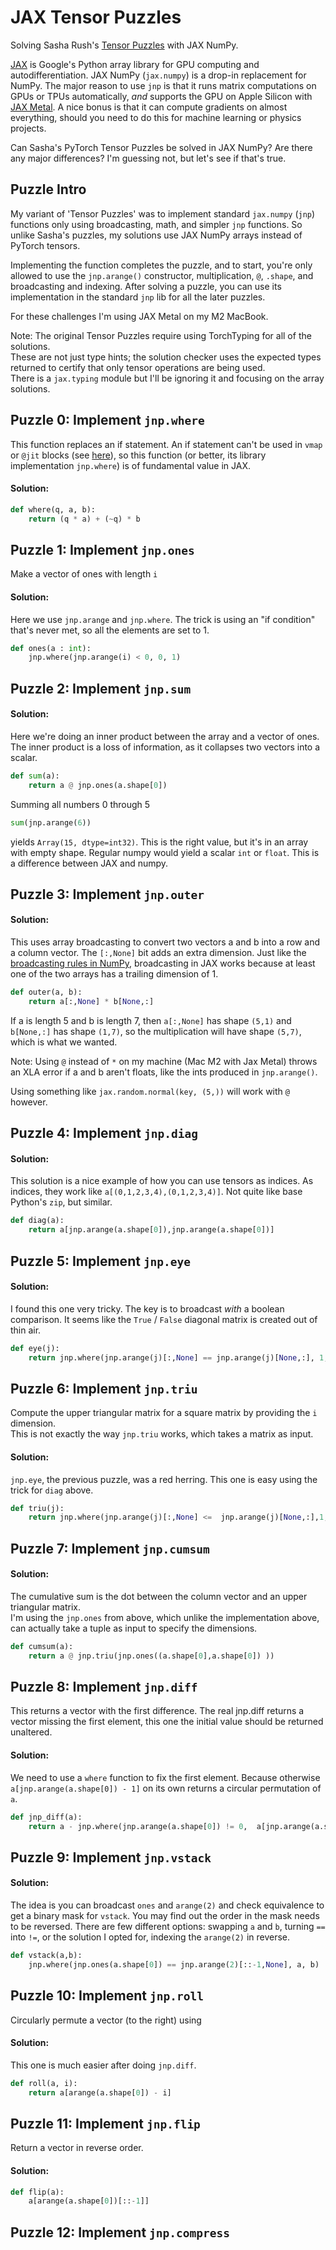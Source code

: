 # JAX Tensor Puzzles

Solving Sasha Rush's [Tensor Puzzles](https://github.com/srush/Tensor-Puzzles) with JAX NumPy.

[JAX](https://jax.readthedocs.io/en/latest/index.html) is Google's Python array library for GPU computing and autodifferentiation.  JAX NumPy (`jax.numpy`) is a drop-in replacement for NumPy.  The major reason to use `jnp` is that it runs matrix computations on GPUs or TPUs automatically, *and* supports the GPU on Apple Silicon with [JAX Metal](https://developer.apple.com/metal/jax/).  A nice bonus is that it can compute gradients on almost everything, should you need to do this for machine learning or physics projects.

Can Sasha's PyTorch Tensor Puzzles be solved in JAX NumPy?  Are there any major differences?  I'm guessing not, but let's see if that's true.

## Puzzle Intro

My variant of 'Tensor Puzzles' was to implement standard `jax.numpy` (`jnp`) functions only using broadcasting, math, and simpler `jnp` functions.
So unlike Sasha's puzzles, my solutions use JAX NumPy arrays instead of PyTorch tensors.

Implementing the function completes the puzzle, and to start, you're only allowed to use the `jnp.arange()` constructor, multiplication, `@`,  `.shape`, and broadcasting and indexing. After solving a puzzle, you can use its implementation in the standard `jnp` lib for all the later puzzles.

For these challenges I'm using JAX Metal on my M2 MacBook.

Note:  The original Tensor Puzzles require using TorchTyping for all of the solutions.  
These are not just type hints; the solution checker uses the expected types returned to certify that only tensor operations are being used.  
There is a `jax.typing` module but I'll be ignoring it and focusing on the array solutions.

## Puzzle 0:  Implement `jnp.where`

This function replaces an if statement.   An if statement can't be used in `vmap` or `@jit` blocks (see [here](https://github.com/google/jax/discussions/4951)), so this function (or better, its library implementation `jnp.where`) is of fundamental value in JAX.

#### Solution: 

```python
def where(q, a, b):
    return (q * a) + (~q) * b
```

## Puzzle 1:  Implement `jnp.ones`

Make a vector of ones with length `i`

#### Solution: 

Here we use `jnp.arange` and `jnp.where`.  The trick is using an "if condition" that's never met, so all the elements are set to 1.

```python
def ones(a : int):
    jnp.where(jnp.arange(i) < 0, 0, 1)
```

## Puzzle 2:  Implement `jnp.sum`

#### Solution:

Here we're doing an inner product between the array and a vector of ones.  
The inner product is a loss of information, as it collapses two vectors into a scalar.

```python
def sum(a):
    return a @ jnp.ones(a.shape[0])
```

Summing all numbers 0 through 5

```python
sum(jnp.arange(6))
```

yields `Array(15, dtype=int32)`.  This is the right value, but it's in an array with empty shape.
Regular numpy would yield a scalar `int` or `float`.  This is a difference between JAX and numpy.


## Puzzle 3:  Implement `jnp.outer`

#### Solution:

This uses array broadcasting to convert two vectors a and b into a row and a column vector.  The `[:,None]` bit adds an extra dimension.
Just like the [broadcasting rules in NumPy](), broadcasting in JAX works because at least one of the two arrays has a trailing dimension of 1.  

```python
def outer(a, b):
    return a[:,None] * b[None,:]
```

If a is length 5 and b is length 7, then `a[:,None]` has shape `(5,1)` and `b[None,:]` has shape `(1,7)`, so the multiplication will have shape `(5,7)`, which is what we wanted.

Note:  Using `@` instead of `*` on my machine (Mac M2 with Jax Metal) throws an XLA error if a and b aren't floats, like the ints produced in `jnp.arange()`.

Using something like `jax.random.normal(key, (5,))` will work with `@` however.

## Puzzle 4:  Implement `jnp.diag`  

#### Solution:

This solution is a nice example of how you can use tensors as indices.  As indices, they work like `a[(0,1,2,3,4),(0,1,2,3,4)]`.  Not quite like base Python's `zip`, but similar.

```python
def diag(a):
    return a[jnp.arange(a.shape[0]),jnp.arange(a.shape[0])]
```

## Puzzle 5: Implement `jnp.eye`

#### Solution:

I found this one very tricky.  The key is to broadcast *with* a boolean comparison.  It seems like the `True` / `False` diagonal matrix is created out of thin air.

```python
def eye(j):
    return jnp.where(jnp.arange(j)[:,None] == jnp.arange(j)[None,:], 1, 0)

```

## Puzzle 6:  Implement `jnp.triu`

Compute the upper triangular matrix for a square matrix by providing the `i` dimension.  
This is not exactly the way `jnp.triu` works, which takes a matrix as input.

#### Solution:

`jnp.eye`, the previous puzzle, was a red herring.  This one is easy using the trick for `diag` above.

```python
def triu(j):
    return jnp.where(jnp.arange(j)[:,None] <=  jnp.arange(j)[None,:],1, 0)
```
## Puzzle 7:  Implement `jnp.cumsum`

#### Solution:

The cumulative sum is the dot between the column vector and an upper triangular matrix.  
I'm using the `jnp.ones` from above, which unlike the implementation above, can actually take a tuple as input to specify the dimensions.

```python
def cumsum(a):
    return a @ jnp.triu(jnp.ones((a.shape[0],a.shape[0]) ))
```

## Puzzle 8:  Implement `jnp.diff`

This returns a vector with the first difference.  The real jnp.diff returns a vector missing the first element, this one the initial value should be returned unaltered.

#### Solution:

We need to use a `where` function to fix the first element. Because otherwise `a[jnp.arange(a.shape[0]) - 1]` on its own returns a circular permutation of `a`.

```python
def jnp_diff(a):
    return a - jnp.where(jnp.arange(a.shape[0]) != 0,  a[jnp.arange(a.shape[0]) - 1], 0)
```

## Puzzle 9:  Implement `jnp.vstack`

#### Solution:

The idea is you can broadcast `ones` and `arange(2)` and check equivalence to get a binary mask for `vstack`.  You may find out the order in the mask needs to be reversed.  There are few different options: swapping `a` and `b`, turning `==` into `!=`, or the solution I opted for, indexing the `arange(2)` in reverse.

```python
def vstack(a,b):
    jnp.where(jnp.ones(a.shape[0]) == jnp.arange(2)[::-1,None], a, b)
```

## Puzzle 10:  Implement `jnp.roll`
Circularly permute a vector (to the right) using 

#### Solution:

This one is much easier after doing `jnp.diff`.

```python
def roll(a, i):
    return a[arange(a.shape[0]) - i]
```

## Puzzle 11: Implement `jnp.flip`

Return a vector in reverse order.  

#### Solution:

```python
def flip(a):
    a[arange(a.shape[0])[::-1]]
```

## Puzzle 12:  Implement `jnp.compress`


